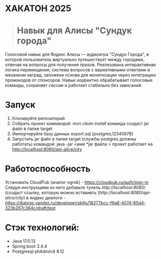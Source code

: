# ХАКАТОН 2025

> # Навык для Алисы "Сундук города"



Голосовой навык для Яндекс Алисы — аудиоигра "Сундук Города", в которой пользователь виртуально путешествует между городами, отвечая на вопросы для получения призов. Реализована интерактивная логика перемещения, система вопросов с вариативными ответами и механизм наград, заложена основа для монетизации через интеграцию промокодов от спонсоров. Навык корректно обрабатывает голосовые команды, сохраняет сессии и работает стабильно без зависаний.


# Запуск

1. Клонируйте репозиторий
2. Cобрать проект коммандой: *mvn clean install* команда создаст jar файл в папке target
3. Импортируйте базу данных export.sql (postgres,12345678) 
4. Запустить jar файл в папке target (службы postgres должны работать) командой: java -jar <имя *jar файла >
проект работает на [http://localhost:8080/api-alice/city](https://www.example.com)

# Работоспособность 
Установить CloudPub (аналог ngrok) - https://cloudpub.ru/auth/sign-in
Следуя инструкциям из него добавьте тунель *http://localhost:8080/*
(создаст ссылку, которую можно вставивть (*http://localhost:8080/api-alice/city*) в яндекс диалоги - https://dialogs.yandex.ru/developer/skills/18277bcc-f9a8-4574-85d4-323b267c364c/draft/test

# Стэк технологий:

- Java 17.0.13
- Spring boot 3.4.4
- Postgresql phAdmin4 8.12



